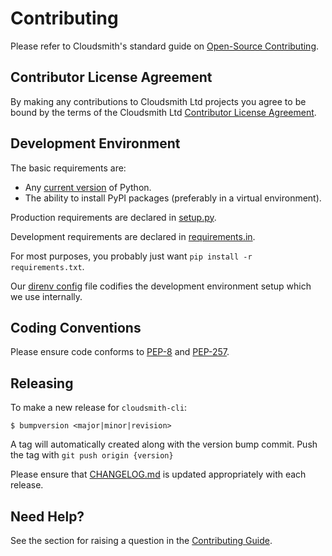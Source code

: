 # Contributing

Please refer to Cloudsmith's standard guide on [Open-Source Contributing](https://docs.cloudsmith.com/contributing).


## Contributor License Agreement

By making any contributions to Cloudsmith Ltd projects you agree to be bound by the terms of the Cloudsmith Ltd [Contributor License Agreement](https://docs.cloudsmith.com/contributor-license-agreement).


## Development Environment

The basic requirements are:
- Any [current version](https://endoflife.date/python) of Python.
- The ability to install PyPI packages (preferably in a virtual environment).

Production requirements are declared in [setup.py](./setup.py).

Development requirements are declared in [requirements.in](./requirements.in).

For most purposes, you probably just want `pip install -r requirements.txt`.

Our [direnv config](./.envrc) file codifies the development environment setup which we use internally.


## Coding Conventions

Please ensure code conforms to [PEP-8](https://www.python.org/dev/peps/pep-0008/) and [PEP-257](https://www.python.org/dev/peps/pep-0257/).


## Releasing

To make a new release for `cloudsmith-cli`:

```
$ bumpversion <major|minor|revision>
```

A tag will automatically created along with the version bump commit. Push the tag with `git push origin {version}`

Please ensure that [CHANGELOG.md](./CHANGELOG.md) is updated appropriately with each release.


## Need Help?

See the section for raising a question in the [Contributing Guide](https://docs.cloudsmith.com/contributing).
